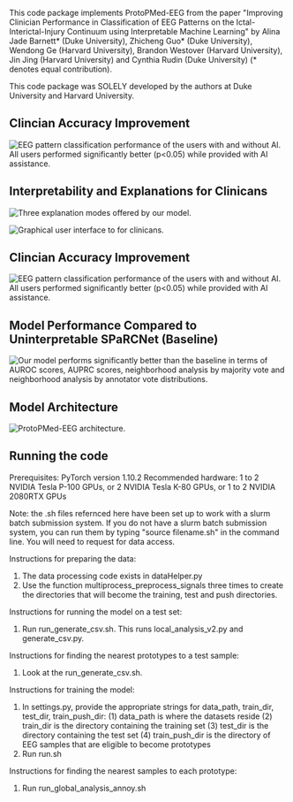 This code package implements ProtoPMed-EEG from the paper "Improving Clinician Performance in Classification of EEG Patterns
on the Ictal-Interictal-Injury Continuum using Interpretable Machine
Learning" by 
Alina Jade Barnett* (Duke University), 
Zhicheng Guo* (Duke University), Wendong Ge (Harvard University), Brandon Westover (Harvard University), 
Jin Jing (Harvard University) and Cynthia Rudin (Duke University) (* denotes equal contribution).

This code package was SOLELY developed by the authors at Duke University and Harvard University.




## Clincian Accuracy Improvement

![EEG pattern classification performance of the users with and without AI. All users performed significantly better (p<0.05) while provided with AI assistance.](https://github.com/chengstark/Interp.-EEG-Public/blob/main/figures/user_study_acc.png)

## Interpretability and Explanations for Clinicans

![Three explanation modes offered by our model.](https://github.com/chengstark/Interp.-EEG-Public/blob/main/figures/model_explation_modes.png)

![Graphical user interface to for clinicans.](https://github.com/chengstark/Interp.-EEG-Public/blob/main/figures/gui.png)

## Clincian Accuracy Improvement

![EEG pattern classification performance of the users with and without AI. All users performed significantly better (p<0.05) while provided with AI assistance.](https://github.com/chengstark/Interp.-EEG-Public/blob/main/detailed_arch.png)

## Model Performance Compared to Uninterpretable SPaRCNet (Baseline)

![Our model performs significantly better than the baseline in terms of AUROC scores, AUPRC scores, neighborhood analysis by majority vote and neighborhood analysis by annotator vote distributions.](https://github.com/chengstark/Interp.-EEG-Public/blob/main/figures/model_performance.png)


## Model Architecture

![ProtoPMed-EEG architecture.](https://github.com/chengstark/Interp.-EEG-Public/blob/main/figures/detailed_arch.png)


## Running the code

Prerequisites: PyTorch version 1.10.2 
Recommended hardware: 1 to 2 NVIDIA Tesla P-100 GPUs, or 2 NVIDIA Tesla K-80 GPUs, or 1 to 2 NVIDIA 2080RTX GPUs

Note: the .sh files refernced here have been set up to work with a slurm batch submission system. 
      If you do not have a slurm batch submission system, you can run them by typing "source 
      filename.sh" in the command line. You will need to request for data access.

Instructions for preparing the data:
1. The data processing code exists in dataHelper.py
2. Use the function multiprocess_preprocess_signals three times to create the directories that will 
   become the training, test and push directories.

Instructions for running the model on a test set:
1. Run run_generate_csv.sh. This runs local_analysis_v2.py and generate_csv.py.

Instructions for finding the nearest prototypes to a test sample:
1. Look at the run_generate_csv.sh. 

Instructions for training the model:
1. In settings.py, provide the appropriate strings for data_path, train_dir, test_dir,
train_push_dir:
(1) data_path is where the datasets reside
(2) train_dir is the directory containing the training set
(3) test_dir is the directory containing the test set
(4) train_push_dir is the directory of EEG samples that are eligible to become prototypes
2. Run run.sh

Instructions for finding the nearest samples to each prototype:
1. Run run_global_analysis_annoy.sh